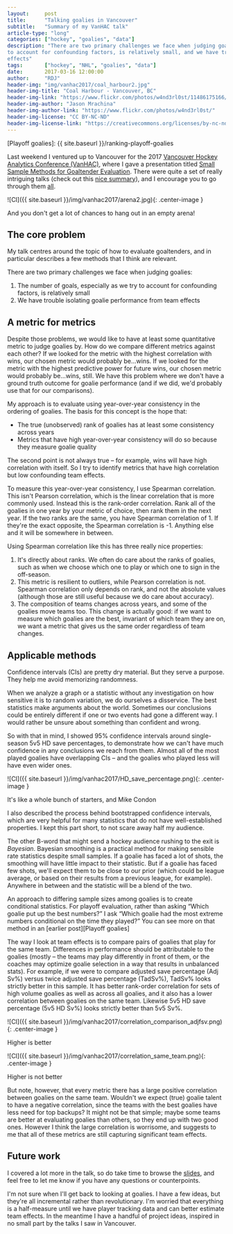 ```yaml
---
layout:     post
title:      "Talking goalies in Vancouver"
subtitle:   "Summary of my VanHAC talk"
article-type: "long"
categories: ["hockey", "goalies", "data"]
description: "There are two primary challenges we face when judging goalies: The number of goals, especially as we try
to account for confounding factors, is relatively small, and we have trouble isolating goalie performance from team
effects"
tags:       ["hockey", "NHL", "goalies", "data"]
date:       2017-03-16 12:00:00
author:     "RDJ"
header-img: "img/vanhac2017/coal_harbour2.jpg"
header-img-title: "Coal Harbour - Vancouver, BC"
header-img-link: "https://www.flickr.com/photos/w4nd3rl0st/11486175166/"
header-img-author: "Jason Mrachina"
header-img-author-link: "https://www.flickr.com/photos/w4nd3rl0st/"
header-img-license: "CC BY-NC-ND"
header-img-license-link: "https://creativecommons.org/licenses/by-nc-nd/2.0/"
---
```


[VanHAC]: https://hockey-graphs.com/vanhac/
[talks]: https://github.com/oddacious/talks
[VanHAC slides]: https://hockey-graphs.com/vanhac/#slides
[NHL Numbers]: http://nhlnumbers.com/2017/3/14/12-takeaways-from-vanhac-2017
[Playoff goalies]: {{ site.baseurl }}/ranking-playoff-goalies 

Last weekend I ventured up to Vancouver for the 2017 [Vancouver Hockey Analytics Conference (VanHAC)][VanHAC], where I gave a
presentation titled [Small Sample Methods for Goaltender Evaluation][talks]. There were quite a set of really intriguing talks
(check out this [nice summary][NHL Numbers]), and I encourage you to go through them [all][VanHAC slides].

![CI]({{ site.baseurl }}/img/vanhac2017/arena2.jpg){: .center-image }

<span class="caption text-muted">And you don't get a lot of chances to hang out in an empty arena!</span>

## The core problem

My talk centres around the topic of how to evaluate goaltenders, and in particular describes a few methods that I think
are relevant.

There are two primary challenges we face when judging goalies:

1. The number of goals, especially as we try to account for confounding factors, is relatively small
2. We have trouble isolating goalie performance from team effects

## A metric for metrics

Despite those problems, we would like to have at least some quantitative metric to judge goalies by. How do we compare
different metrics against each other? If we looked for the metric with the highest correlation with wins, our chosen
metric would probably be...wins. If we looked for the metric with the highest predictive power for future wins, our
chosen metric would probably be...wins, still. We have this problem where we don't have a ground truth outcome for
goalie performance (and if we did, we'd probably use that for our comparisons).

My approach is to evaluate using year-over-year consistency in the ordering of goalies. The basis for this concept is
the hope that:

- The true (unobserved) rank of goalies has at least some consistency across years
- Metrics that have high year-over-year consistency will do so because they measure goalie quality

The second point is not always true – for example, wins will have high correlation with itself. So I try to identify
metrics that have high correlation but low confounding team effects.

To measure this year-over-year consistency, I use Spearman correlation. This isn't Pearson correlation, which is the
linear correlation that is more commonly used. Instead this is the rank-order correlation. Rank all of the goalies in
one year by your metric of choice, then rank them in the next year. If the two ranks are the same, you have Spearman
correlation of 1. If they're the exact opposite, the Spearman correlation is -1. Anything else and it will be somewhere
in between.

Using Spearman correlation like this has three really nice properties:

1. It's directly about ranks. We often do care about the ranks of goalies, such as when we choose which one to play or
   which one to sign in the off-season.
2. This metric is resilient to outliers, while Pearson correlation is not. Spearman correlation only depends on rank,
   and not the absolute values (although those are still useful because we do care about accuracy).
3. The composition of teams changes across years, and some of the goalies move teams too. This change is actually good:
   if we want to measure which goalies are the best, invariant of which team they are on, we want a metric that gives us
the same order regardless of team changes.

## Applicable methods

Confidence intervals (CIs) are pretty dry material. But they serve a purpose. They help me avoid memorizing randomness. 

When we analyze a graph or a statistic without any investigation on how sensitive it is to random variation, we do
ourselves a disservice. The best statistics make arguments about the world. Sometimes our conclusions could be entirely
different if one or two events had gone a different way. I would rather be unsure about something than confident and wrong.

So with that in mind, I showed 95% confidence intervals around single-season 5v5 HD save percentages, to demonstrate how we 
can't have much confidence in any conclusions we reach from them. Almost all of the most played goalies have overlapping
CIs – and the goalies who played less will have even wider ones.

![CI]({{ site.baseurl }}/img/vanhac2017/HD_save_percentage.png){: .center-image }

<span class="caption text-muted">It's like a whole bunch of starters, and Mike Condon</span>

I also described the process behind bootstrapped confidence intervals, which are very helpful for many statistics that
do not have well-established properties. I kept this part short, to not scare away half my audience.

The other B-word that might send a hockey audience rushing to the exit is *Bayesian*. Bayesian smoothing is a practical
method for making sensible rate statistics despite small samples. If a goalie has
faced a lot of shots, the smoothing will have little impact to their statistic. But if a goalie has faced few shots,
we'll expect them to be close to our prior (which could be league average, or based on their results from a previous
league, for example). Anywhere in between and the statistic will be a blend of the two.

An approach to differing sample sizes among goalies is to create conditional statistics. For playoff evaluation,
rather than asking “Which goalie put up the best numbers?” I ask “Which goalie had the most extreme numbers conditional
on the time they played?” You can see more on that method in an [earlier post][Playoff goalies]

The way I look at team effects is to compare pairs of goalies that play for the same team. Differences in performance
should be attributable to the goalies (mostly – the teams may play differently in front of them, or the coaches may
optimize goalie selection in a way that results in unbalanced stats). For example, if we were to compare adjusted save
percentage (Adj Sv%) versus twice adjusted save percentage (TadSv%), TadSv% looks strictly better in this sample. It has
better rank-order correlation for sets of high volume goalies as well as across all goalies, and it also has a lower
correlation between goalies on the same team. Likewise 5v5 HD save percentage (5v5 HD Sv%) looks strictly better than
5v5 Sv%.

![CI]({{ site.baseurl }}/img/vanhac2017/correlation_comparison_adjfsv.png){: .center-image }

<span class="caption text-muted">Higher is better</span>

![CI]({{ site.baseurl }}/img/vanhac2017/correlation_same_team.png){: .center-image }

<span class="caption text-muted">Higher is not better</span>

But note, however, that every metric there has a large positive correlation between goalies on the same team. Wouldn't
we expect (true) goalie talent to have a negative correlation, since the teams with the best goalies have less need for
top backups? It might not be that simple; maybe some teams are better at evaluating goalies than others, so they end up
with two good ones. However I think the large correlation is worrisome, and suggests to me that all of these metrics are
still capturing significant team effects.

## Future work

I covered a lot more in the talk, so do take time to browse the [slides][talks], and feel free to let me know if you
have any questions or counterpoints.

I'm not sure when I'll get back to looking at goalies. I have a few ideas, but they're all incremental rather than
revolutionary. I'm worried that everything is a half-measure until we have player tracking data and can better estimate
team effects. In the meantime I have a handful of project ideas, inspired in no small part by the talks I saw in
Vancouver.
